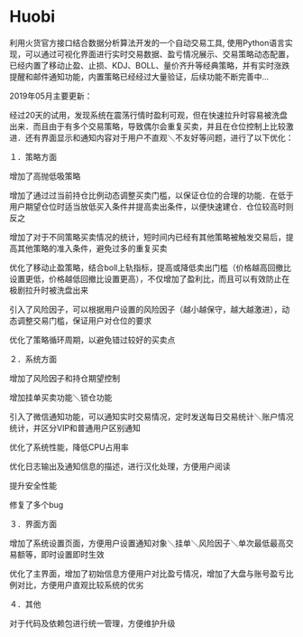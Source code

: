 # Huobi
利用火货官方接口结合数据分析算法开发的一个自动交易工具,  使用Python语言实现，可以通过可视化界面进行实时交易数据、盈亏情况展示、交易策略动态配置，已经内置了移动止盈、止损、KDJ、BOLL、量价齐升等经典策略，并有实时涨跌提醒和邮件通知功能，内置策略已经经过大量验证，后续功能不断完善中...


2019年05月主要更新：


  经过20天的试用，发现系统在震荡行情时盈利可观，但在快速拉升时容易被洗盘出来．而且由于有多个交易策略，导致偶尔会重复买卖，并且在仓位控制上比较激进．还有界面显示和通知内容对于用户不直观＼不友好等问题，进行了以下优化：


１．策略方面

  增加了高抛低吸策略
  
  增加了通过过当前持仓比例动态调整买卖门槛，以保证仓位的合理的功能．在低于用户期望仓位时适当放低买入条件并提高卖出条件，以便快速建仓．仓位较高时则反之
  
  增加了对于不同策略买卖情况的统计，短时间内已经有其他策略被触发交易后，提高其他策略的准入条件，避免过多的重复买卖
  
  优化了移动止盈策略，结合boll上轨指标，提高或降低卖出门槛（价格越高回撤比设置更低，价格越低回撤比设置更高），不仅增加了盈利比，而且可以有效防止在极剧拉升时被洗盘出来
  
  引入了风险因子，可以根据用户设置的风险因子（越小越保守，越大越激进），动态调整交易门槛，保证用户对仓位的要求
  
  优化了策略循环周期，以避免错过较好的买卖点

２．系统方面

  增加了风险因子和持仓期望控制
  
  增加挂单买卖功能＼锁仓功能
  
  引入了微信通知功能，可以通知实时交易情况，定时发送每日交易统计＼账户情况统计，并区分VIP和普通用户区别通知
  
  优化了系统性能，降低CPU占用率
  
  优化日志输出及通知信息的描述，进行汉化处理，方便用户阅读
  
  提升安全性能
  
  修复了多个bug
  
３．界面方面

  增加了系统设置页面，方便用户设置通知对象＼挂单＼风险因子＼单次最低最高交易额等，即时设置即时生效
  
  优化了主界面，增加了初始信息方便用户对比盈亏情况，增加了大盘与账号盈亏比例对比，方便用户直观比较系统的优劣

４．其他

  对于代码及依赖包进行统一管理，方便维护升级

  
